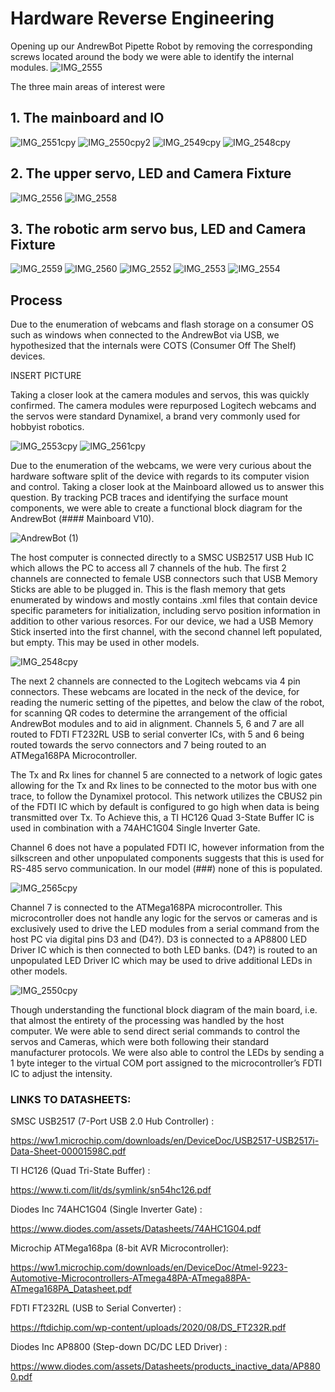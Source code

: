 # Hardware Reverse Engineering
Opening up our AndrewBot Pipette Robot by removing the corresponding screws located around the body we were able to identify the internal modules. 
![IMG_2555](https://github.com/Brokemia/andrew-robot/assets/41448451/5ba3fd15-212f-46bd-b568-ff20800d759a)

The three main areas of interest were
## 1.	The mainboard and IO

![IMG_2551cpy](https://github.com/Brokemia/andrew-robot/assets/41448451/6b541efe-700b-4078-8abc-ffa692f5047e)
![IMG_2550cpy2](https://github.com/Brokemia/andrew-robot/assets/41448451/26fed4e6-fabf-4d02-a0ce-488e1c41d7d6)
![IMG_2549cpy](https://github.com/Brokemia/andrew-robot/assets/41448451/29161ba5-72ec-4530-a3fd-7797ad287298)
![IMG_2548cpy](https://github.com/Brokemia/andrew-robot/assets/41448451/f9489d58-3d9a-4f50-8cdc-e1e452d3d7a4)

## 2.	The upper servo, LED and Camera Fixture

![IMG_2556](https://github.com/Brokemia/andrew-robot/assets/41448451/5410ebbf-e636-4098-a5aa-4d54afb0d9bd)
![IMG_2558](https://github.com/Brokemia/andrew-robot/assets/41448451/82996486-4e8f-45ea-9a3c-8f7f4fe6cf09)

## 3.  The robotic arm servo bus, LED and Camera Fixture

![IMG_2559](https://github.com/Brokemia/andrew-robot/assets/41448451/795cdee9-69d0-4d98-921f-bdce11624530)
![IMG_2560](https://github.com/Brokemia/andrew-robot/assets/41448451/2b0d2159-6bd0-48e8-9756-b5da6cbafd2a)
![IMG_2552](https://github.com/Brokemia/andrew-robot/assets/41448451/16c97e72-8d60-4846-9124-4510a1b669ce)
![IMG_2553](https://github.com/Brokemia/andrew-robot/assets/41448451/dd68143b-160f-40a9-9706-469170fce33e)
![IMG_2554](https://github.com/Brokemia/andrew-robot/assets/41448451/0943a9c3-33a6-429e-a1a6-27b54aab4e90)

## Process

Due to the enumeration of webcams and flash storage on a consumer OS such as windows when connected to the AndrewBot via USB, we hypothesized that the internals were COTS (Consumer Off The Shelf) devices. 

INSERT PICTURE

Taking a closer look at the camera modules and servos, this was quickly confirmed. The camera modules were repurposed Logitech webcams and the servos were standard Dynamixel, a brand very commonly used for hobbyist robotics. 

![IMG_2553cpy](https://github.com/Brokemia/andrew-robot/assets/41448451/9cfbd7c9-3806-430b-9982-474658d40297)
![IMG_2561cpy](https://github.com/Brokemia/andrew-robot/assets/41448451/b5461e59-4129-4c1b-a083-50d84abe6bc4)

Due to the enumeration of the webcams, we were very curious about the hardware software split of the device with regards to its computer vision and control. Taking a closer look at the Mainboard allowed us to answer this question.
By tracking PCB traces and identifying the surface mount components, we were able to create a functional block diagram for the AndrewBot (#### Mainboard V10).

![AndrewBot (1)](https://github.com/Brokemia/andrew-robot/assets/41448451/0e052e5e-68ab-4bb9-9885-2a58f8b3782f)

The host computer is connected directly to a SMSC USB2517 USB Hub IC which allows the PC to access all 7 channels of the hub. The first 2 channels are connected to female USB connectors such that USB Memory Sticks are able to be plugged in. This is the flash memory that gets enumerated by windows and mostly contains .xml files that contain device specific parameters for initialization, including servo position information in addition to other various resorces.
For our device, we had a USB Memory Stick inserted into the first channel, with the second channel left populated, but empty. This may be used in other models. 

![IMG_2548cpy](https://github.com/Brokemia/andrew-robot/assets/41448451/f9489d58-3d9a-4f50-8cdc-e1e452d3d7a4)

The next 2 channels are connected to the Logitech webcams via 4 pin connectors. These webcams are located in the neck of the device, for reading the numeric setting of the pipettes, and below the claw of the robot, for scanning QR codes to determine the arrangement of the official AndrewBot modules and to aid in alignment. 
Channels 5, 6 and 7 are all routed to FDTI FT232RL USB to serial converter ICs, with 5 and 6 being routed towards the servo connectors and 7 being routed to an ATMega168PA Microcontroller.

The Tx and Rx lines for channel 5 are connected to a network of logic gates allowing for the Tx and Rx lines to be connected to the motor bus with one trace, to follow the Dynamixel protocol. This network utilizes the CBUS2 pin of the FDTI IC which by default is configured to go high when data is being transmitted over Tx. To Achieve this, a TI HC126 Quad 3-State Buffer IC is used in combination with a 74AHC1G04 Single Inverter Gate.

Channel 6 does not have a populated FDTI IC, however information from the silkscreen and other unpopulated components suggests that this is used for RS-485 servo communication. In our model (###) none of this is populated.

![IMG_2565cpy](https://github.com/Brokemia/andrew-robot/assets/41448451/a87f4c81-0378-461b-862d-28b5c1ff4eac)

Channel 7 is connected to the ATMega168PA microcontroller. This microcontroller does not handle any logic for the servos or cameras and is exclusively used to drive the LED modules from a serial command from the host PC via digital pins D3 and (D4?). D3 is connected to a AP8800 LED Driver IC which is then connected to both LED banks.
(D4?) is routed to an unpopulated LED Driver IC which may be used to drive additional LEDs in other models.

![IMG_2550cpy](https://github.com/Brokemia/andrew-robot/assets/41448451/92d9e7e1-dce2-41b6-9243-2033969d63f8)

Though understanding the functional block diagram of the main board, i.e. that almost the entirety of the processing was handled by the host computer. We were able to send direct serial commands to control the servos and Cameras, which were both following their standard manufacturer protocols. We were also able to control the LEDs by sending a 1 byte integer to the virtual COM port assigned to the microcontroller’s FDTI IC to adjust the intensity. 


### LINKS TO DATASHEETS:
  

SMSC USB2517 (7-Port USB 2.0 Hub Controller) : 

https://ww1.microchip.com/downloads/en/DeviceDoc/USB2517-USB2517i-Data-Sheet-00001598C.pdf

TI HC126 (Quad Tri-State Buffer) : 

https://www.ti.com/lit/ds/symlink/sn54hc126.pdf

Diodes Inc 74AHC1G04 (Single Inverter Gate) : 

https://www.diodes.com/assets/Datasheets/74AHC1G04.pdf

Microchip ATMega168pa (8-bit AVR Microcontroller): 

https://ww1.microchip.com/downloads/en/DeviceDoc/Atmel-9223-Automotive-Microcontrollers-ATmega48PA-ATmega88PA-ATmega168PA_Datasheet.pdf

FDTI FT232RL (USB to Serial Converter) : 

https://ftdichip.com/wp-content/uploads/2020/08/DS_FT232R.pdf

Diodes Inc AP8800 (Step-down DC/DC LED Driver) : 

https://www.diodes.com/assets/Datasheets/products_inactive_data/AP8800.pdf

